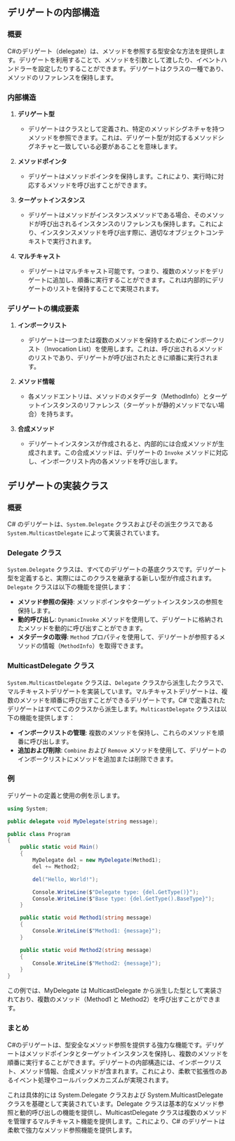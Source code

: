 ## デリゲートの内部構造

### 概要
C#のデリゲート（delegate）は、メソッドを参照する型安全な方法を提供します。デリゲートを利用することで、メソッドを引数として渡したり、イベントハンドラーを設定したりすることができます。デリゲートはクラスの一種であり、メソッドのリファレンスを保持します。

### 内部構造

1. **デリゲート型**
   - デリゲートはクラスとして定義され、特定のメソッドシグネチャを持つメソッドを参照できます。これは、デリゲート型が対応するメソッドシグネチャと一致している必要があることを意味します。

2. **メソッドポインタ**
   - デリゲートはメソッドポインタを保持します。これにより、実行時に対応するメソッドを呼び出すことができます。

3. **ターゲットインスタンス**
   - デリゲートはメソッドがインスタンスメソッドである場合、そのメソッドが呼び出されるインスタンスのリファレンスも保持します。これにより、インスタンスメソッドを呼び出す際に、適切なオブジェクトコンテキストで実行されます。

4. **マルチキャスト**
   - デリゲートはマルチキャスト可能です。つまり、複数のメソッドをデリゲートに追加し、順番に実行することができます。これは内部的にデリゲートのリストを保持することで実現されます。

### デリゲートの構成要素

1. **インボークリスト**
   - デリゲートは一つまたは複数のメソッドを保持するためにインボークリスト（Invocation List）を使用します。これは、呼び出されるメソッドのリストであり、デリゲートが呼び出されたときに順番に実行されます。

2. **メソッド情報**
   - 各メソッドエントリは、メソッドのメタデータ（MethodInfo）とターゲットインスタンスのリファレンス（ターゲットが静的メソッドでない場合）を持ちます。

3. **合成メソッド**
   - デリゲートインスタンスが作成されると、内部的には合成メソッドが生成されます。この合成メソッドは、デリゲートの `Invoke` メソッドに対応し、インボークリスト内の各メソッドを呼び出します。

## デリゲートの実装クラス

### 概要
C# のデリゲートは、`System.Delegate` クラスおよびその派生クラスである `System.MulticastDelegate` によって実装されています。

### Delegate クラス

`System.Delegate` クラスは、すべてのデリゲートの基底クラスです。デリゲート型を定義すると、実際にはこのクラスを継承する新しい型が作成されます。`Delegate` クラスは以下の機能を提供します：

- **メソッド参照の保持**: メソッドポインタやターゲットインスタンスの参照を保持します。
- **動的呼び出し**: `DynamicInvoke` メソッドを使用して、デリゲートに格納されたメソッドを動的に呼び出すことができます。
- **メタデータの取得**: `Method` プロパティを使用して、デリゲートが参照するメソッドの情報（`MethodInfo`）を取得できます。

### MulticastDelegate クラス

`System.MulticastDelegate` クラスは、`Delegate` クラスから派生したクラスで、マルチキャストデリゲートを実装しています。マルチキャストデリゲートは、複数のメソッドを順番に呼び出すことができるデリゲートです。C# で定義されたデリゲートはすべてこのクラスから派生します。`MulticastDelegate` クラスは以下の機能を提供します：

- **インボークリストの管理**: 複数のメソッドを保持し、これらのメソッドを順番に呼び出します。
- **追加および削除**: `Combine` および `Remove` メソッドを使用して、デリゲートのインボークリストにメソッドを追加または削除できます。

### 例

デリゲートの定義と使用の例を示します。

```csharp
using System;

public delegate void MyDelegate(string message);

public class Program
{
    public static void Main()
    {
        MyDelegate del = new MyDelegate(Method1);
        del += Method2;

        del("Hello, World!");

        Console.WriteLine($"Delegate type: {del.GetType()}");
        Console.WriteLine($"Base type: {del.GetType().BaseType}");
    }

    public static void Method1(string message)
    {
        Console.WriteLine($"Method1: {message}");
    }

    public static void Method2(string message)
    {
        Console.WriteLine($"Method2: {message}");
    }
}
```
この例では、MyDelegate は MulticastDelegate から派生した型として実装されており、複数のメソッド（Method1 と Method2）を呼び出すことができます。

### まとめ

C#のデリゲートは、型安全なメソッド参照を提供する強力な機能です。デリゲートはメソッドポインタとターゲットインスタンスを保持し、複数のメソッドを順番に実行することができます。デリゲートの内部構造には、インボークリスト、メソッド情報、合成メソッドが含まれます。これにより、柔軟で拡張性のあるイベント処理やコールバックメカニズムが実現されます。

これは具体的には System.Delegate クラスおよび System.MulticastDelegate クラスを基礎として実装されています。Delegate クラスは基本的なメソッド参照と動的呼び出しの機能を提供し、MulticastDelegate クラスは複数のメソッドを管理するマルチキャスト機能を提供します。これにより、C# のデリゲートは柔軟で強力なメソッド参照機能を提供します。
